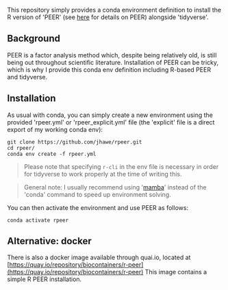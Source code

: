 This repository simply provides a conda environment definition
to install the R version of 'PEER' (see [here](https://github.com/PMBio/peer) for details on PEER) alongside
'tidyverse'.

## Background

PEER is a factor analysis method which, despite being relatively old, is still
being out throughout scientific literature. Installation of PEER can be tricky,
which is why I provide this conda env definition including R-based PEER and tidyverse.

## Installation

As usual with conda, you can simply create a new environment using the provided 'rpeer.yml' or 'rpeer_explicit.yml' file (the 'explicit' file is a direct export of my working conda env):

```
git clone https://github.com/jhawe/rpeer.git
cd rpeer/
conda env create -f rpeer.yml
```

> Please note that specifying `r-cli` in the env file is necessary in order for tidyverse to work properly at the time of writing this.

> General note: I usually recommend using '[mamba](https://mamba.readthedocs.io/en/latest/user_guide/mamba.html)' instead of the 'conda' command to speed up environment solving.

You can then activate the environment and use PEER as follows:

```
conda activate rpeer
```

## Alternative: docker

There is also a docker image available through quai.io, located at [https://quay.io/repository/biocontainers/r-peer](https://quay.io/repository/biocontainers/r-peer)
This image contains a simple R PEER installation.

